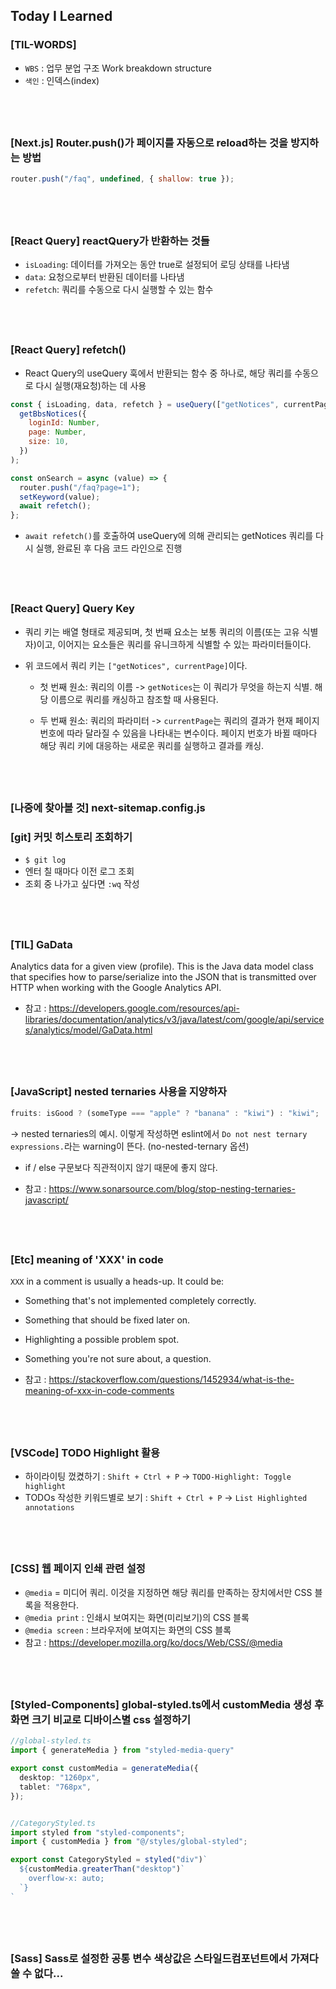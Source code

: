 ## Today I Learned

### [TIL-WORDS]

- `WBS` : 업무 분업 구조 Work breakdown structure
- `색인` : 인덱스(index)

## <br />

### [Next.js] Router.push()가 페이지를 자동으로 reload하는 것을 방지하는 방법

```javascript
router.push("/faq", undefined, { shallow: true });
```

## <br />

### [React Query] reactQuery가 반환하는 것들

- `isLoading`: 데이터를 가져오는 동안 true로 설정되어 로딩 상태를 나타냄
- `data`: 요청으로부터 반환된 데이터를 나타냄
- `refetch`: 쿼리를 수동으로 다시 실행할 수 있는 함수

## <br />

### [React Query] refetch()

- React Query의 useQuery 훅에서 반환되는 함수 중 하나로, 해당 쿼리를 수동으로 다시 실행(재요청)하는 데 사용

```javascript
const { isLoading, data, refetch } = useQuery(["getNotices", currentPage], () =>
  getBbsNotices({
    loginId: Number,
    page: Number,
    size: 10,
  })
);

const onSearch = async (value) => {
  router.push("/faq?page=1");
  setKeyword(value);
  await refetch();
};
```

- `await refetch()`를 호출하여 useQuery에 의해 관리되는 getNotices 쿼리를 다시 실행, 완료된 후 다음 코드 라인으로 진행

## <br />

### [React Query] Query Key

- 쿼리 키는 배열 형태로 제공되며, 첫 번째 요소는 보통 쿼리의 이름(또는 고유 식별자)이고, 이어지는 요소들은 쿼리를 유니크하게 식별할 수 있는 파라미터들이다.

- 위 코드에서 쿼리 키는 `["getNotices", currentPage]`이다.

  - 첫 번째 원소: 쿼리의 이름
    -> `getNotices`는 이 쿼리가 무엇을 하는지 식별. 해당 이름으로 쿼리를 캐싱하고 참조할 때 사용된다.

  - 두 번째 원소: 쿼리의 파라미터
    -> `currentPage`는 쿼리의 결과가 현재 페이지 번호에 따라 달라질 수 있음을 나타내는 변수이다. 페이지 번호가 바뀔 때마다 해당 쿼리 키에 대응하는 새로운 쿼리를 실행하고 결과를 캐싱.

## <br />

### [나중에 찾아볼 것] next-sitemap.config.js

### [git] 커밋 히스토리 조회하기

- `$ git log`
- 엔터 칠 때마다 이전 로그 조회
- 조회 중 나가고 싶다면 `:wq` 작성

## <br />

### [TIL] GaData

Analytics data for a given view (profile).
This is the Java data model class that specifies how to parse/serialize into the JSON that is transmitted over HTTP when working with the Google Analytics API.

- 참고 : https://developers.google.com/resources/api-libraries/documentation/analytics/v3/java/latest/com/google/api/services/analytics/model/GaData.html

## <br />

### [JavaScript] nested ternaries 사용을 지양하자

```javascript
fruits: isGood ? (someType === "apple" ? "banana" : "kiwi") : "kiwi";
```

-> nested ternaries의 예시. 이렇게 작성하면 eslint에서 `Do not nest ternary expressions.`라는 warning이 뜬다. (no-nested-ternary 옵션)

- if / else 구문보다 직관적이지 않기 때문에 좋지 않다.

- 참고 : https://www.sonarsource.com/blog/stop-nesting-ternaries-javascript/

## <br />

### [Etc] meaning of 'XXX' in code

`XXX` in a comment is usually a heads-up. It could be:

- Something that's not implemented completely correctly.
- Something that should be fixed later on.
- Highlighting a possible problem spot.
- Something you're not sure about, a question.

- 참고 : https://stackoverflow.com/questions/1452934/what-is-the-meaning-of-xxx-in-code-comments

## <br />

### [VSCode] TODO Highlight 활용

- 하이라이팅 껐켰하기 : `Shift + Ctrl + P` -> `TODO-Highlight: Toggle highlight`
- TODOs 작성한 키워드별로 보기 : `Shift + Ctrl + P` -> `List Highlighted annotations`

## <br />

### [CSS] 웹 페이지 인쇄 관련 설정

- `@media` = 미디어 쿼리. 이것을 지정하면 해당 쿼리를 만족하는 장치에서만 CSS 블록을 적용한다.
- `@media print` : 인쇄시 보여지는 화면(미리보기)의 CSS 블록
- `@media screen` : 브라우저에 보여지는 화면의 CSS 블록
- 참고 : https://developer.mozilla.org/ko/docs/Web/CSS/@media

## <br />

### [Styled-Components] global-styled.ts에서 customMedia 생성 후 화면 크기 비교로 디바이스별 css 설정하기

```typeScript
//global-styled.ts
import { generateMedia } from "styled-media-query"

export const customMedia = generateMedia({
  desktop: "1260px",
  tablet: "768px",
});


//CategoryStyled.ts
import styled from "styled-components";
import { customMedia } from "@/styles/global-styled";

export const CategoryStyled = styled("div")`
  ${customMedia.greaterThan("desktop")`
    overflow-x: auto;
  `}
`
```

## <br />

### [Sass] Sass로 설정한 공통 변수 색상값은 스타일드컴포넌트에서 가져다 쓸 수 없다...

